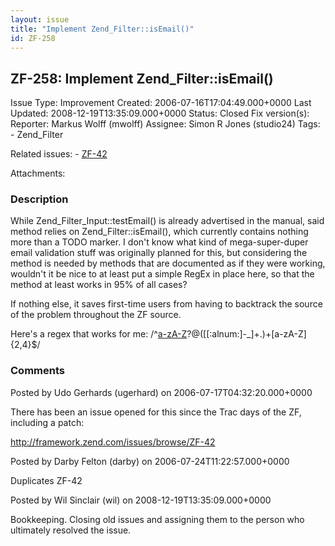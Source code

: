 ```yaml
---
layout: issue
title: "Implement Zend_Filter::isEmail()"
id: ZF-258
---
```


ZF-258: Implement Zend\_Filter::isEmail()
-----------------------------------------

 Issue Type: Improvement Created: 2006-07-16T17:04:49.000+0000 Last Updated: 2008-12-19T13:35:09.000+0000 Status: Closed Fix version(s): 
 Reporter:  Markus Wolff (mwolff)  Assignee:  Simon R Jones (studio24)  Tags: - Zend\_Filter
 
 Related issues: - [ZF-42](/issues/browse/ZF-42)
 
 Attachments: 
### Description

While Zend\_Filter\_Input::testEmail() is already advertised in the manual, said method relies on Zend\_Filter::isEmail(), which currently contains nothing more than a TODO marker. I don't know what kind of mega-super-duper email validation stuff was originally planned for this, but considering the method is needed by methods that are documented as if they were working, wouldn't it be nice to at least put a simple RegEx in place here, so that the method at least works in 95% of all cases?

If nothing else, it saves first-time users from having to backtrack the source of the problem throughout the ZF source.

Here's a regex that works for me: /^[a-zA-Z](%5B.%5D?(%5B%5B:alnum:%5D_-%5D+)*)?@([[:alnum:]-\_]+.)+[a-zA-Z]{2,4}$/

 

 

### Comments

Posted by Udo Gerhards (ugerhard) on 2006-07-17T04:32:20.000+0000

There has been an issue opened for this since the Trac days of the ZF, including a patch:

<http://framework.zend.com/issues/browse/ZF-42>

 

 

Posted by Darby Felton (darby) on 2006-07-24T11:22:57.000+0000

Duplicates ZF-42

 

 

Posted by Wil Sinclair (wil) on 2008-12-19T13:35:09.000+0000

Bookkeeping. Closing old issues and assigning them to the person who ultimately resolved the issue.

 

 